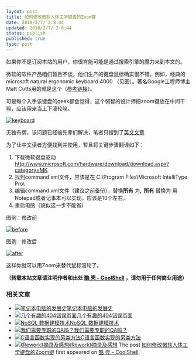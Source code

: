 ```yaml
---
layout: post
title: 如何修改微软人体工学键盘的Zoom键
date: 2010/2/7/ 2:8:44
updated: 2010/2/7/ 2:8:44
status: publish
published: true
type: post
---
```


如果你不是订阅本站的用户，你很肯能可能是通过搜索引擎的魔力来到本文的。


微软的软件产品咱们暂且不谈，他们生产的键盘鼠标确实很不错。例如，经典的 microsoft natural ergonomic keyboard 4000 （见图）。著名Google工程师博主Matt Cutts用的就是这个（[参考链接](http://www.mattcutts.com/blog/30-days-no-microsoft-software/)）。


可是每个入手该键盘的geek都会觉得，这个弱智的设计师把zoom键放在中间干嘛，应该用来当上下滚轮嘛。


[![](https://coolshell.cn/wp-content/uploads/2010/02/keyboard.jpg "keyboard")](https://coolshell.cn/wp-content/uploads/2010/02/keyboard.jpg)


无独有偶，该问题已经被先辈们解决，笔者只搜到了[英文文章](http://paininthetech.com/2006/04/29/hack-the-microsoft-natural-4000-keyboard)


为了让中文读者方便找到并使用，暂且将关键步骤翻译如下：


1. 下载微软键盘驱动 <http://www.microsoft.com/hardware/download/download.aspx?category=MK>
2. 找到command.xml文件，应该是在 C:\Program Files\Microsoft IntelliType Pro\
3. 编辑command.xml文件（建议之前备份），替换**所有** <C319 Type=”6″ Activator=”ZoomIn” /> 为<C319 Type=”6″ Activator=”ScrollUp” />**,  所有** <C320 Type=”6″ Activator=”ZoomOut” /> 替换为 **<C320 Type=”6″ Activator=”ScrollDown” />** 用Notepad或者记事本可以实现，应该是10个左右。
4. 重启电脑（貌似这一步不能省）


图例：修改前


[![](https://coolshell.cn/wp-content/uploads/2010/02/before.png "before")](https://coolshell.cn/wp-content/uploads/2010/02/before.png)


图例：修改后


[![](https://coolshell.cn/wp-content/uploads/2010/02/after.png "after")](https://coolshell.cn/wp-content/uploads/2010/02/after.png)


这样你就可以用Zoom来替代鼠标滚轮了。



**（转载本站文章请注明作者和出处 [酷 壳 – CoolShell](https://coolshell.cn/) ，请勿用于任何商业用途）**



### 相关文章

* [![笔记本电脑的发展史](https://coolshell.cn/wp-content/uploads/2009/04/osborne1-150x150.jpg)](https://coolshell.cn/articles/378.html)[笔记本电脑的发展史](https://coolshell.cn/articles/378.html)
* [![几个有趣的404错误页面](https://coolshell.cn/wp-content/plugins/wordpress-23-related-posts-plugin/static/thumbs/13.jpg)](https://coolshell.cn/articles/1826.html)[几个有趣的404错误页面](https://coolshell.cn/articles/1826.html)
* [![NoSQL 数据建模技术](https://coolshell.cn/wp-content/uploads/2012/05/overview2-1-150x150.png)](https://coolshell.cn/articles/7270.html)[NoSQL 数据建模技术](https://coolshell.cn/articles/7270.html)
* [![我们需要专职的QA吗？](https://coolshell.cn/wp-content/plugins/wordpress-23-related-posts-plugin/static/thumbs/24.jpg)](https://coolshell.cn/articles/6994.html)[我们需要专职的QA吗？](https://coolshell.cn/articles/6994.html)
* [![C语言函数实现的另类方法](https://coolshell.cn/wp-content/plugins/wordpress-23-related-posts-plugin/static/thumbs/0.jpg)](https://coolshell.cn/articles/3572.html)[C语言函数实现的另类方法](https://coolshell.cn/articles/3572.html)
* [![《Rework》摘录及感想](https://coolshell.cn/wp-content/uploads/2013/03/rework-150x150.jpg)](https://coolshell.cn/articles/9156.html)[《Rework》摘录及感想](https://coolshell.cn/articles/9156.html)
The post [如何修改微软人体工学键盘的Zoom键](https://coolshell.cn/articles/2097.html) first appeared on [酷 壳 - CoolShell](https://coolshell.cn).